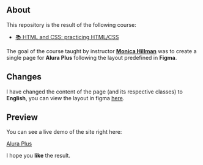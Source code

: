 ## About

This repository is the result of the following course:

- [📚 HTML and CSS: practicing HTML/CSS](https://cursos.alura.com.br/course/html-css-praticando-html-css)

The goal of the course taught by instructor [**Monica Hillman**](https://github.com/MonicaHillman) was to create a single page for **Alura Plus** following the layout predefined in **Figma**.

## Changes

I have changed the content of the page (and its respective classes) to **English**, you can view the layout in figma [here](https://www.figma.com/proto/KTBHOBMij5IB4OXmhIQcgY/Alura-Plus---English).

## Preview

You can see a live demo of the site right here:

[Alura Plus](https://alura-plus-one-tau.vercel.app/)

I hope you **like** the result.
